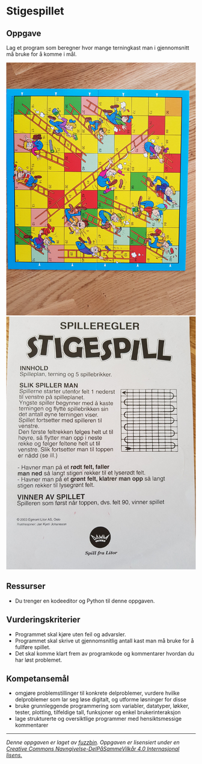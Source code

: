 # Stigespillet

## Oppgave

Lag et program som beregner hvor mange terningkast man i gjennomsnitt må bruke for å komme i mål.

<img src="./img/stigespill_brett.jpg" alt="Spillebrett" width="800"/>
<img src="./img/stigespill_regler.jpg" alt="Spillebrett" width="800"/>

## Ressurser

* Du trenger en kodeeditor og Python til denne oppgaven.

## Vurderingskriterier

* Programmet skal kjøre uten feil og advarsler.
* Programmet skal skrive ut gjennomsnitlig antall kast man må bruke for å fullføre spillet.
* Det skal komme klart frem av programkode og kommentarer hvordan du har løst problemet.

## Kompetansemål

* omgjøre problemstillinger til konkrete delproblemer, vurdere hvilke delproblemer som lar seg løse digitalt, og utforme løsninger for disse
* bruke grunnleggende programmering som variabler, datatyper, løkker, tester, plotting, tilfeldige tall, funksjoner og enkel brukerinteraksjon
* lage strukturerte og oversiktlige programmer med hensiktsmessige kommentarer

---

_Denne oppgaven er laget av [fuzzbin](https://github.com/fuzzbin). Oppgaven er lisensiert under en [Creative Commons Navngivelse-DelPåSammeVilkår 4.0 Internasjonal lisens.](http://creativecommons.org/licenses/by-sa/4.0/)_
